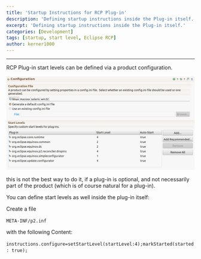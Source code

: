 ```yaml
---
title: 'Startup Instructions for RCP Plug-in'
description: 'Defining startup instructions inside the Plug-in itself.'
excerpt: 'Defining startup instructions inside the Plug-in itself.'
categories: [Development]
tags: [startup, start level, Eclipse RCP]
author: kerner1000
---
```


---


RCP Plug-in start levels can be defined via a product configuration.

![RCP product configuration](/images/rcp-product-configuration.png)

this is not the best way to do it, if a plug-in is optional, and not necessarily part of the product (which is of course natural for a plug-in).

You can define start levels as well inside the plug-in itself:

Create a file

`META-INF/p2.inf`

with the following Content:

`instructions.configure=setStartLevel(startLevel:4);markStarted(started: true);`